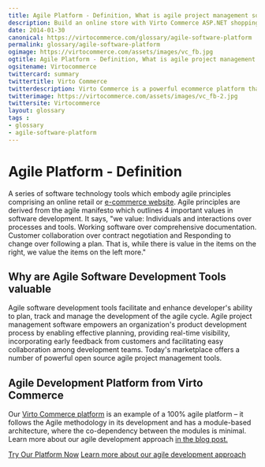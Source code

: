 ```yaml
---
title: Agile Platform - Definition, What is agile project management software and why are Agile Tools valuable?| Glossary Virto Commerce.
description: Build an online store with Virto Commerce ASP.NET shopping cart software. Benefit from an open source shopping cart software that has every feature you need.
date: 2014-01-30
canonical: https://virtocommerce.com/glossary/agile-software-platform
permalink: glossary/agile-software-platform
ogimage: https://virtocommerce.com/assets/images/vc_fb.jpg
ogtitle: Agile Platform - Definition, What is agile project management software and why are Agile Tools valuable?| Glossary Virto Commerce.
ogsitename: Virtocommerce
twittercard: summary
twittertitle: Virto Commerce
twitterdescription: Virto Commerce is a powerful ecommerce platform that includes everything you need to create an online store and sell online. Try it free with Free Community License
twitterimage: https://virtocommerce.com/assets/images/vc_fb-2.jpg
twittersite: Virtocommerce
layout: glossary
tags : 
- glossary
- agile-software-platform
---
```

<div class="business-cnt">
    <div class="head __cart">
        <h1 class="title">Agile Platform - Definition</h1>
    </div>
    <p class="text">A series of software technology tools which embody agile principles comprising an online retail or <a href="{{ '/glossary/b2b-ecommerce-companies-websites' | absolute_url }}">e-commerce website</a>. Agile principles are derived from the agile manifesto which outlines 4 important values in software development. It says, "we value: Individuals and interactions over processes and tools. Working software over comprehensive documentation. Customer collaboration over contract negotiation and Responding to change over following a plan. That is, while there is value in the items on the right, we value the items on the left more."</p>
    <h2 class="sub-title">Why are Agile Software Development Tools valuable</h2>
    <p class="text">Agile software development tools facilitate and enhance developer's ability to plan, track and manage the development of the agile cycle. Agile project management software empowers an organization's product development process by enabling effective planning, providing real-time visibility, incorporating early feedback from customers and facilitating easy collaboration among development teams. Today's marketplace offers a number of powerful open source agile project management tools.</p>
    <h2 class="sub-title">Agile Development Platform from Virto Commerce</h2>
        <p class="text">Our <a href="/enterprise-ecommerce-architecture">Virto Commerce platform</a> is an example of a 100% agile platform – it follows the Agile methodology in its development and has a module-based architecture, where the co-dependency between the modules is minimal. Learn more about our agile development approach <a href="/blog/agile-platform">in the blog post.</a></p> 
    <div class="actions">
        <a class="btn btn--orange" href="/contact-us">Try Our Platform Now</a>
        <a class="btn btn--orange" href="/blog/agile-platform">Learn more about our agile development approach</a>
    </div>
</div>